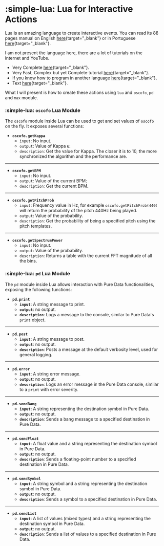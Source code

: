 # :simple-lua: Lua for Interactive Actions 

Lua is an amazing language to create interactive events. You can read its 88 pages manual on English [here](https://www.lua.org/manual/5.4){target="_blank"} or in Portuguese [here](https://www.lua.org/manual/5.2/pt){target="_blank"}.

I am not present the language here, there are a lot of tutorials on the internet and YouTube.

* Very Complete [here](https://youtu.be/zi-svfdcUc8?si=-JpbobE-0T-zS4_z&t=1393){target="_blank"}.
* Very Fast, Complex but yet Complete tutorial [here](https://www.youtube.com/watch?v=jUuqBZwwkQw){target="_blank"}.
* If you know how to program in another language [here](https://www.youtube.com/watch?v=kgiEF1frHQ8){target="_blank"}.
* Text [here](https://tylerneylon.com/a/learn-lua/){target="_blank"}.

What I will present is how to create these actions using `lua` and `oscofo`, `pd` and `max` module.


### :simple-lua: `oscofo` Lua Module

The `oscofo` module inside Lua can be used to get and set values of `oscofo` on the fly. It exposes several functions:

- **`oscofo.getKappa`**  
    - `input`: No input.
    - `output`: Value of Kappa $\kappa$.
    - `description`: Get the value for Kappa. The closer it is to 10, the more synchronized the algorithm and the performance are.

---
- **`oscofo.getBPM`**  
    - `input`: No input.
    - `output`: Value of the current BPM;
    - `description`: Get the current BPM.

---
- **`oscofo.getPitchProb`**  
    - `input`: Frequency value in Hz, for example `oscofo.getPitchProb(440)` will return the probability of the pitch 440Hz being played.
    - `output`: Value of the probability.
    - `description`: Get the probability of being a specified pitch using the pitch templates.

---
- **`oscofo.getSpectrumPower`**  
    - `input`: No input.
    - `output`: Value of the probability.
    - `description`: Returns a table with the current FFT magnitude of all the bins.


### :simple-lua: `pd` Lua Module

The `pd` module inside Lua allows interaction with Pure Data functionalities, exposing the following functions:

- **`pd.print`**  
    - **`input`**: A string message to print.  
    - **`output`**: no output.
    - **`description`**: Logs a message to the console, similar to Pure Data's `print` object.

---
- **`pd.post`**  
    - **`input`**: A string message to post.  
    - **`output`**: no output.
    - **`description`**: Posts a message at the default verbosity level, used for general logging.

---
- **`pd.error`**  
    - **`input`**: A string error message.  
    - **`output`**: no output.
    - **`description`**: Logs an error message in the Pure Data console, similar to a `print` with error severity.

---
- **`pd.sendBang`**  
    - **`input`**: A string representing the destination symbol in Pure Data.  
    - **`output`**: no output.
    - **`description`**: Sends a bang message to a specified destination in Pure Data.

---
- **`pd.sendFloat`**  
    - **`input`**: A float value and a string representing the destination symbol in Pure Data.  
    - **`output`**: no output.
    - **`description`**: Sends a floating-point number to a specified destination in Pure Data.

---
- **`pd.sendSymbol`**  
    - **`input`**: A string symbol and a string representing the destination symbol in Pure Data.  
    - **`output`**: no output.
    - **`description`**: Sends a symbol to a specified destination in Pure Data.

---
- **`pd.sendList`**  
    - **`input`**: A list of values (mixed types) and a string representing the destination symbol in Pure Data.  
    - **`output`**: no output.
    - **`description`**: Sends a list of values to a specified destination in Pure Data.

